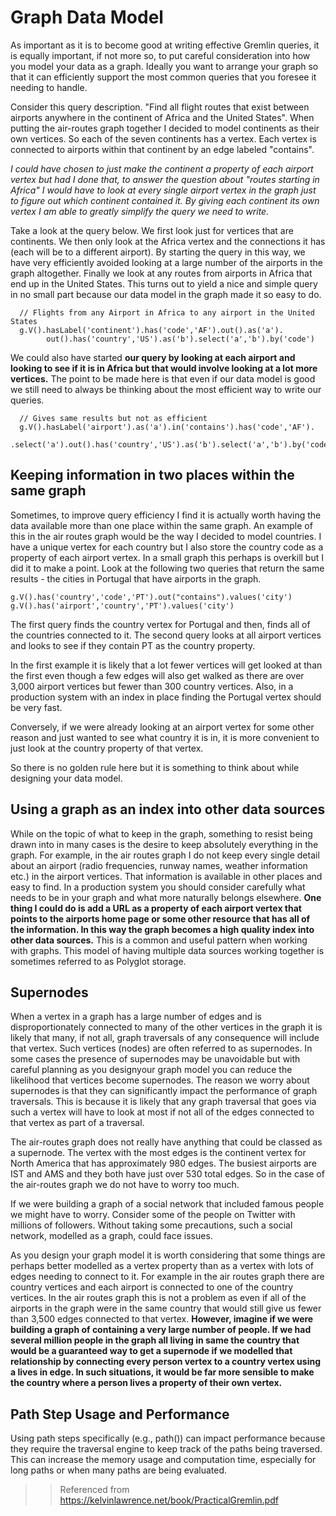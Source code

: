 # Graph Data Model
As important as it is to become good at writing effective Gremlin queries, it is equally important, if not more so, to put
careful consideration into how you model your data as a graph. Ideally you want to arrange your graph so that it can 
efficiently support the most common queries that you foresee it needing to handle.

Consider this query description. "Find all flight routes that exist between airports anywhere in the continent of 
Africa and the United States". When putting the air-routes graph together I decided to model continents as their own 
vertices. So each of the seven continents has a vertex. Each vertex is connected to airports within that continent
by an edge labeled "contains".

_I could have chosen to just make the continent a property of each airport vertex but had I done that, to answer the 
question about "routes starting in Africa" I would have to look at every single airport vertex in the graph just to
figure out which continent contained it. By giving each continent its own vertex I am able to greatly simplify
the query we need to write._

Take a look at the query below. We first look just for vertices that are continents. We then only look at the Africa
vertex and the connections it has (each will be to a different airport). By starting the query in this way, we have very
efficiently avoided looking at a large number of the airports in the graph altogether. Finally we look at any routes
from airports in Africa that end up in the United States. This turns out to yield a nice and simple query in no small
part because our data model in the graph made it so easy to do.

```gremlin
  // Flights from any Airport in Africa to any airport in the United States
  g.V().hasLabel('continent').has('code','AF').out().as('a').
        out().has('country','US').as('b').select('a','b').by('code')
```

We could also have started **our query by looking at each airport and looking to see if it is in Africa but that would
involve looking at a lot more vertices.** The point to be made here is that even if our data model is good we still need
to always be thinking about the most efficient way to write our queries.
```gremlin
  // Gives same results but not as efficient
  g.V().hasLabel('airport').as('a').in('contains').has('code','AF').
       .select('a').out().has('country','US').as('b').select('a','b').by('code')
```

## Keeping information in two places within the same graph

Sometimes, to improve query efficiency I find it is actually worth having the data available more than one place within
the same graph. An example of this in the air routes graph would be the way I decided to model countries. I have a
unique vertex for each country but I also store the country code as a property of each airport vertex. In a small graph
this perhaps is overkill but I did it to make a point. Look at the following two queries that return the same results -
the cities in Portugal that have airports in the graph.

```gremlin
g.V().has('country','code','PT').out("contains").values('city')
g.V().has('airport','country','PT').values('city')
```

The first query finds the country vertex for Portugal and then, finds all of the countries connected to it. The second
query looks at all airport vertices and looks to see if they contain PT as the country property.

In the first example it is likely that a lot fewer vertices will get looked at than the first even though a few edges
will also get walked as there are over 3,000 airport vertices but fewer than 300 country vertices. Also, in a production
system with an index in place finding the Portugal vertex should be very fast.

Conversely, if we were already looking at an airport vertex for some other reason and just wanted to see what country it
is in, it is more convenient to just look at the country property of that vertex.

So there is no golden rule here but it is something to think about while designing your data model.

## Using a graph as an index into other data sources

While on the topic of what to keep in the graph, something to resist being drawn into in many cases is the desire to
keep absolutely everything in the graph. For example, in the air routes graph I do not keep every single detail about an
airport (radio frequencies, runway names, weather information etc.) in the airport vertices. That information is
available in other places and easy to find. In a production system you should consider carefully what needs to be in
your graph and what more naturally belongs elsewhere. **One thing I could do is add a URL as a property of each airport
vertex that points to the airports home page or some other resource that has all of the information. In this way the
graph becomes a high quality index into other data sources.** This is a common and useful pattern when working with
graphs. This model of having multiple data sources working together is sometimes referred to as Polyglot storage.

## Supernodes

When a vertex in a graph has a large number of edges and is disproportionately connected to many of the other vertices
in the graph it is likely that many, if not all, graph traversals of any consequence will include that vertex. Such
vertices (nodes) are often referred to as supernodes. In some cases the presence of supernodes may be unavoidable but
with careful planning as you designyour graph model you can reduce the likelihood that vertices become supernodes. The
reason we worry about supernodes is that they can significantly impact the performance of graph traversals. This is
because it is likely that any graph traversal that goes via such a vertex will have to look at most if not all of the
edges connected to that vertex as part of a traversal.

The air-routes graph does not really have anything that could be classed as a supernode. The vertex with the most edges
is the continent vertex for North America that has approximately 980 edges. The busiest airports are IST and AMS and
they both have just over 530 total edges. So in the case of the air-routes graph we do not have to worry too much.

If we were building a graph of a social network that included famous people we might have to worry. Consider some of the
people on Twitter with millions of followers. Without taking some precautions, such a social network, modelled as a
graph, could face issues.

As you design your graph model it is worth considering that some things are perhaps better modelled as a vertex property
than as a vertex with lots of edges needing to connect to it. For example in the air routes graph there are country
vertices and each airport is connected to one of the country vertices. In the air routes graph this is not a problem as
even if all of the airports in the graph were in the same country that would still give us fewer than 3,500 edges
connected to that vertex. **However, imagine if we were building a graph of containing a very large number of people. If
we had several million people in the graph all living in same the country that would be a guaranteed way to get a
supernode if we modelled that relationship by connecting every person vertex to a country vertex using a lives in edge.
In such situations, it would be far more sensible to make the country where a person lives a property of their own
vertex.**

## Path Step Usage and Performance

Using path steps specifically (e.g., path()) can impact performance because they require the traversal engine to keep
track of the paths being traversed. This can increase the memory usage and computation time, especially for long paths
or when many paths are being evaluated.

>> Referenced from https://kelvinlawrence.net/book/PracticalGremlin.pdf